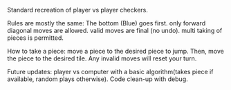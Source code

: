 Standard recreation of player vs player checkers.

Rules are mostly the same:
  The bottom (Blue) goes first.
  only forward diagonal moves are allowed.
  valid moves are final (no undo).
  multi taking of pieces is permitted.
  
How to take a piece: 
  move a piece to the desired piece to jump. 
  Then, move the piece to the desired tile. 
  Any invalid moves will reset your turn. 

Future updates:
  player vs computer with a basic algorithm(takes piece if available, random plays otherwise).
  Code clean-up with debug.
